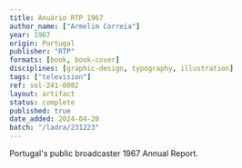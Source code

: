 ```yaml
---
title: Anuário RTP 1967
author_name: ["Armelim Correia"]
year: 1967
origin: Portugal
publisher: "RTP"
formats: [book, book-cover]
disciplines: [graphic-design, typography, illustration]
tags: ["television"]
ref: sol-241-0002
layout: artifact
status: complete
published: true
date_added: 2024-04-20
batch: "/ladra/231223"
---
```


Portugal's public broadcaster 1967 Annual Report.
